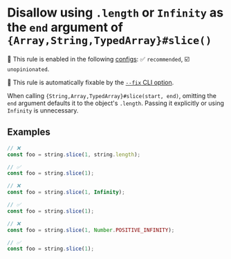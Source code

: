 # Disallow using `.length` or `Infinity` as the `end` argument of `{Array,String,TypedArray}#slice()`

💼 This rule is enabled in the following [configs](https://github.com/sindresorhus/eslint-plugin-unicorn#recommended-config): ✅ `recommended`, ☑️ `unopinionated`.

🔧 This rule is automatically fixable by the [`--fix` CLI option](https://eslint.org/docs/latest/user-guide/command-line-interface#--fix).

<!-- end auto-generated rule header -->
<!-- Do not manually modify this header. Run: `npm run fix:eslint-docs` -->

When calling `{String,Array,TypedArray}#slice(start, end)`, omitting the `end` argument defaults it to the object's `.length`. Passing it explicitly or using `Infinity` is unnecessary.

## Examples

```js
// ❌
const foo = string.slice(1, string.length);

// ✅
const foo = string.slice(1);
```

```js
// ❌
const foo = string.slice(1, Infinity);

// ✅
const foo = string.slice(1);
```

```js
// ❌
const foo = string.slice(1, Number.POSITIVE_INFINITY);

// ✅
const foo = string.slice(1);
```
